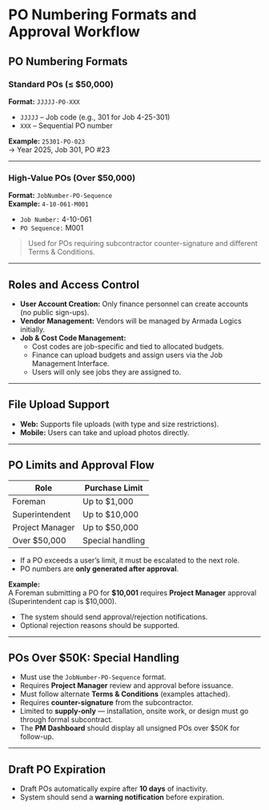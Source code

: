# PO Numbering Formats and Approval Workflow

## PO Numbering Formats

### Standard POs (≤ $50,000)
**Format:** `JJJJJ-PO-XXX`  
- `JJJJJ` – Job code (e.g., 301 for Job 4-25-301)  
- `XXX` – Sequential PO number  

**Example:** `25301-PO-023`  
→ Year 2025, Job 301, PO #23

---

### High-Value POs (Over $50,000)
**Format:** `JobNumber-PO-Sequence`  
**Example:** `4-10-061-M001`  
- `Job Number:` 4-10-061  
- `PO Sequence:` M001  

> Used for POs requiring subcontractor counter-signature and different Terms & Conditions.

---

## Roles and Access Control

- **User Account Creation:** Only finance personnel can create accounts (no public sign-ups).
- **Vendor Management:** Vendors will be managed by Armada Logics initially.
- **Job & Cost Code Management:**
  - Cost codes are job-specific and tied to allocated budgets.
  - Finance can upload budgets and assign users via the Job Management Interface.
  - Users will only see jobs they are assigned to.

---

## File Upload Support

- **Web:** Supports file uploads (with type and size restrictions).
- **Mobile:** Users can take and upload photos directly.

---

## PO Limits and Approval Flow

| Role             | Purchase Limit   |
|------------------|------------------|
| Foreman          | Up to $1,000     |
| Superintendent   | Up to $10,000    |
| Project Manager  | Up to $50,000    |
| Over $50,000     | Special handling |

- If a PO exceeds a user’s limit, it must be escalated to the next role.
- PO numbers are **only generated after approval**.

**Example:**  
A Foreman submitting a PO for **$10,001** requires **Project Manager** approval  
(Superintendent cap is $10,000).

- The system should send approval/rejection notifications.
- Optional rejection reasons should be supported.

---

## POs Over $50K: Special Handling

- Must use the `JobNumber-PO-Sequence` format.
- Requires **Project Manager** review and approval before issuance.
- Must follow alternate **Terms & Conditions** (examples attached).
- Requires **counter-signature** from the subcontractor.
- Limited to **supply-only** — installation, onsite work, or design must go through formal subcontract.
- The **PM Dashboard** should display all unsigned POs over $50K for follow-up.

---

## Draft PO Expiration

- Draft POs automatically expire after **10 days** of inactivity.
- System should send a **warning notification** before expiration.